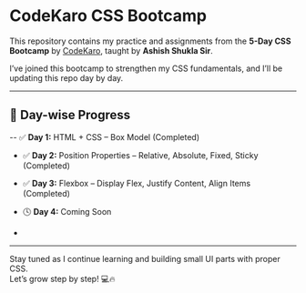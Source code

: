 # CodeKaro CSS Bootcamp 

This repository contains my practice and assignments from the **5-Day CSS Bootcamp** by [CodeKaro](https://codekaro.in), taught by **Ashish Shukla Sir**.

I’ve joined this bootcamp to strengthen my CSS fundamentals, and I’ll be updating this repo day by day.

---

## 📅 Day-wise Progress

-- ✅ **Day 1:** HTML + CSS – Box Model (Completed)
- ✅ **Day 2:** Position Properties – Relative, Absolute, Fixed, Sticky (Completed)
- ✅ **Day 3:** Flexbox – Display Flex, Justify Content, Align Items (Completed)
- 🕓 **Day 4:** Coming Soon

- 

---

Stay tuned as I continue learning and building small UI parts with proper CSS.  
Let’s grow step by step! 💻🔥
